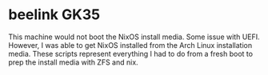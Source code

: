# beelink GK35

This machine would not boot the NixOS install media.  Some issue with UEFI.  However, I was able to get NixOS installed from the Arch Linux installation media.  These scripts represent everything I had to do from a fresh boot to prep the install media with ZFS and nix.
